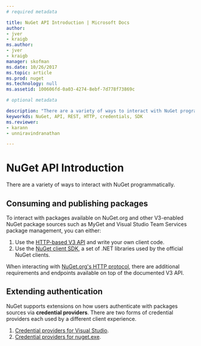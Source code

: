 ```yaml
---
# required metadata 

title: NuGet API Introduction | Microsoft Docs
author:
- jver
- kraigb
ms.author:
- jver
- kraigb
manager: skofman
ms.date: 10/26/2017
ms.topic: article
ms.prod: nuget
ms.technology: null
ms.assetid: 100606fd-0a03-4274-8ebf-7d778f73869c

# optional metadata

description: "There are a variety of ways to interact with NuGet programmatically: fetching package information and extending authentication with package sources"
keyworkds: NuGet, API, REST, HTTP, credentials, SDK
ms.reviewer:
- karann
- unniravindranathan

---
```


# NuGet API Introduction

There are a variety of ways to interact with NuGet programmatically.

## Consuming and publishing packages

To interact with packages available on NuGet.org and other V3-enabled NuGet package sources such as MyGet and Visual
Studio Team Services package management, you can either:

1. Use the <a href="v3/overview.md">HTTP-based V3 API</a> and write your own client code.
1. Use the <a href="nuget-client-sdk.md">NuGet client SDK</a>, a set of .NET libraries used by the official NuGet clients.

When interacting with [NuGet.org's HTTP protocol](nuget-protocols.md), there are additional requirements and endpoints
available on top of the documented V3 API.

## Extending authentication

NuGet supports extensions on how users authenticate with packages sources via **credential providers**. There are two
forms of credential providers each used by a different client experience.

1. <a href="NuGet-Credential-Providers-for-Visual-Studio.md">Credential providers for Visual Studio</a>.
1. <a href="nuget-exe-Credential-Providers.md">Credential providers for nuget.exe</a>.
